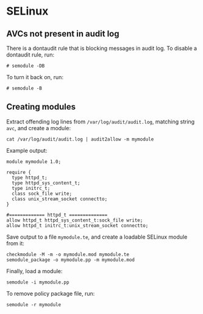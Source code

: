 # SELinux

## AVCs not present in audit log

There is a dontaudit rule that is blocking messages in audit log.
To disable a dontaudit rule, run:

```
# semodule -DB
```

To turn it back on, run:

```
# semodule -B
```

## Creating modules

Extract offending log lines from `/var/log/audit/audit.log`,
matching string `avc`, and create a module:

```
cat /var/log/audit/audit.log | audit2allow -m mymodule
```

Example output:

```
module mymodule 1.0;

require {
  type httpd_t;
  type httpd_sys_content_t;
  type initrc_t;
  class sock_file write;
  class unix_stream_socket connectto;
}

#============= httpd_t ==============
allow httpd_t httpd_sys_content_t:sock_file write;
allow httpd_t initrc_t:unix_stream_socket connectto;
```

Save output to a file `mymodule.te`, and create a loadable
SELinux module from it:

```
checkmodule -M -m -o mymodule.mod mymodule.te
semodule_package -o mymodule.pp -m mymodule.mod
```

Finally, load a module:

```
semodule -i mymodule.pp
```

To remove policy package file, run:

```
semodule -r mymodule
```
